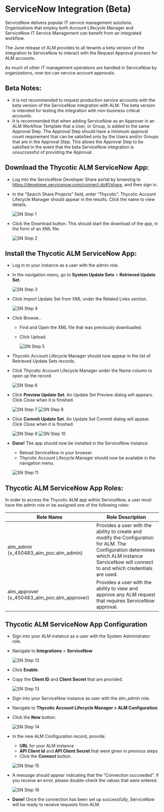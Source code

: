 [title]: # (ServiceNow Integration)
[tags]: # (Account Lifecycle Manager,ALM,ServiceNow)
[priority]: # (5195)

# ServiceNow Integration (Beta)

ServiceNow delivers popular IT service management solutions. Organizations that employ both Account Lifecycle Manager and ServiceNow IT Service Management can benefit from an integrated workflow. 

The June release of ALM provides to all tenants a beta version of the integration to ServiceNow to interact with the Request Approval process for ALM accounts. 

As much of other IT management operations are handled in ServiceNow by organizations, now too can service account approvals.

## Beta Notes:

* It is not recommended to request production service accounts with the beta version of the ServiceNow integration with ALM. The beta version is intended for testing the integration with non-business critical accounts.
* It is recommended that when adding ServiceNow as an Approver in an ALM Workflow Template that a User, or Group, is added to the same Approval Step. The Approval Step should have a minimum approval count requirement that can be satisfied only by the Users and/or Groups that are in the Approval Step. This allows the Approval Step to be satisfied in the event that the beta ServiceNow integration is unsuccessful of providing the Approval. 

## Download the Thycotic ALM ServiceNow App:

* Log into the ServiceNow Developer Share portal by browsing to https://developer.servicenow.com/connect.do#!/share, and then sign in.

* In the “Search Share Projects” field, enter “Thycotic”. Thycotic Account Lifecycle Manager should appear in the results. Click the name to view details.

    ![SN Step 1](images/SN1.png)

* Click the Download button. This should start the download of the app, in the form of an XML file.

    ![SN Step 2](images/SN2.png)

## Install the Thycotic ALM ServiceNow App:

* Log in to your instance as a user with the admin role.

* In the navigation menu, go to **System Update Sets** > **Retrieved Update Set**.

    ![SN Step 3](images/SN3.png)

* Click Import Update Set from XML under the Related Links section.

    ![SN Step 4](images/SN4.png)

* Click Browse..

    * Find and Open the XML file that was previously downloaded.

    * Click Upload.

      ![SN Step 5](images/SN5.png)

* Thycotic Account Lifecycle Manager should now appear in the list of Retrieved Update Sets records.

* Click Thycotic Account Lifecycle Manager under the Name column to open up the record.

    ![SN Step 6](images/SN6.png)

*  Click **Preview Update Set**. An Update Set Preview dialog will appears. Click Close when it is finished.

    ![SN Step 7](images/SN7.png)
    ![SN Step 8](images/SN8.png)

* Click **Commit Update Set**. An Update Set Commit dialog will appear. Click Close when it is finished.
    
    ![SN Step 9](images/SN9.png)
    ![SN Step 10](images/SN10.png)

* **Done!** The app should now be installed in the ServiceNow instance. 
    * Reload ServiceNow in your browser.
    * Thycotic Account Lifecycle Manager should now be available in the navigation menu.
    
    ![SN Step 11](images/SN11.png)

## Thycotic ALM ServiceNow App Roles:

In order to access the Thycotic ALM app within ServiceNow, a user must have the admin role or be assigned one of the following roles:

| Role Name           | Role Description |
|---------------------|-------------------------------|
| alm_admin (x_450483_alm_poc.alm_admin)| Provides a user with the ability to create and modify the Configuration for ALM. The Configuration determines which ALM instance ServiceNow will connect to and which credentials are used.|
| alm_approver (x_450483_alm_poc.alm_approver)| Provides a user with the ability to view and approve any ALM request that requires ServiceNow approval.|

## Thycotic ALM ServiceNow App Configuration

* Sign into your ALM instance as a user with the System Administrator role.

* Navigate to **Integrations** > **ServiceNow**

    ![SN Step 12](images/SN12.png)

* Click **Enable**.

* Copy the **Client ID** and **Client Secret** that are provided.
   
    ![SN Step 13](images/SN13.png)

* Sign into your ServiceNow instance as user with the alm_admin role.

* Navigate to **Thycotic Account Lifecycle Manager > ALM Configuration**.

* Click the **New** button.

    ![SN Step 14](images/SN14.png)

* In the new ALM Configuration record, provide:
    * **URL** for your ALM instance
    * **API Client Id** and **API Client Secret** that were given in previous steps
    * Click the **Connect** button.

    ![SN Step 15](images/SN15.png)

* A message should appear indicating that the “Connection succeeded”. If you receive an error, please double-check the values that were entered.

    ![SN Step 16](images/SN16.png)

* **Done!** Once the connection has been set up successfully, ServiceNow will be ready to receive requests from ALM.


